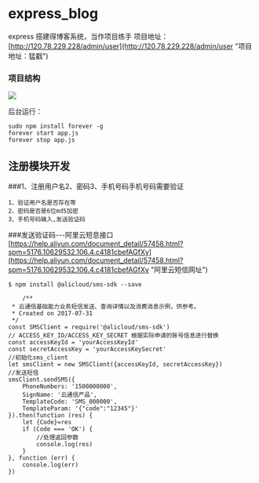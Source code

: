 # express_blog
  express 搭建得博客系统，当作项目练手
  项目地址：[http://120.78.229.228/admin/user](http://120.78.229.228/admin/user "项目地址：猛戳")

### 项目结构
  
![](https://i.imgur.com/1dyPS2B.png)

后台运行：
     
    sudo npm install forever -g
    forever start app.js
    forever stop app.js


## 注册模块开发

###1、注册用户名2、密码3、手机号码手机号码需要验证

    1、验证用户名是否存在等
    2、密码是否是6位md5加密
    3、手机号码输入,发送验证码

###发送验证码---阿里云短息接口
   [https://help.aliyun.com/document_detail/57458.html?spm=5176.10629532.106.4.c4181cbefAGfXy](https://help.aliyun.com/document_detail/57458.html?spm=5176.10629532.106.4.c4181cbefAGfXy "阿里云短信网址")
   
    $ npm install @alicloud/sms-sdk --save
	
	    /**
	 * 云通信基础能力业务短信发送、查询详情以及消费消息示例，供参考。
	 * Created on 2017-07-31
	 */
	const SMSClient = require('@alicloud/sms-sdk')
	// ACCESS_KEY_ID/ACCESS_KEY_SECRET 根据实际申请的账号信息进行替换
	const accessKeyId = 'yourAccessKeyId'
	const secretAccessKey = 'yourAccessKeySecret'
	//初始化sms_client
	let smsClient = new SMSClient({accessKeyId, secretAccessKey})
	//发送短信
	smsClient.sendSMS({
	    PhoneNumbers: '1500000000',
	    SignName: '云通信产品',
	    TemplateCode: 'SMS_000000',
	    TemplateParam: '{"code":"12345"}'
	}).then(function (res) {
	    let {Code}=res
	    if (Code === 'OK') {
	        //处理返回参数
	        console.log(res)
	    }
	}, function (err) {
	    console.log(err)
	})
